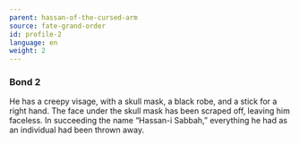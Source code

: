 ```yaml
---
parent: hassan-of-the-cursed-arm
source: fate-grand-order
id: profile-2
language: en
weight: 2
---
```


### Bond 2

He has a creepy visage, with a skull mask, a black robe, and a stick for a right hand.
The face under the skull mask has been scraped off, leaving him faceless.
In succeeding the name “Hassan-i Sabbah,” everything he had as an individual had been thrown away.
